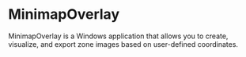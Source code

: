 # MinimapOverlay
 MinimapOverlay is a Windows application that allows you to create, visualize, and export zone images based on user-defined coordinates.
